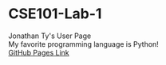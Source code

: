 # CSE101-Lab-1
Jonathan Ty's User Page\
My favorite programming language is Python!\
[GitHub Pages Link](https://jonathannnty.github.io/CSE101-Lab-1/)
